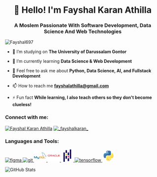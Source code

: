 <h1 align="center">👋 Hello! I'm Fayshal Karan Athilla</h1>
<h3 align="center">A Moslem Passionate With Software Development, Data Science And Web Technologies</h3> 

<p align="left"> <img src="https://komarev.com/ghpvc/?username=Fayshal697&label=Profile%20views&color=0e75b6&style=flat" alt="Fayshal697" /> </p>

- 🔭 I’m studying on **The University of Darussalam Gontor**

- 🌱 I’m currently learning **Data Science & Web Development**

- 💬 Feel free to ask me about **Python, Data Science, AI, and Fullstack Development**

- 📫 How to reach me **fayshalathilla@gmail.com**

- ⚡ Fun fact **While learning, I also teach others so they don't become clueless!**

<h3 align="left">Connect with me:</h3>
<p align="left">
<a href="https://www.linkedin.com/in/fayshal-karan-athilla-351b41299?lipi=urn%3Ali%3Apage%3Ad_flagship3_profile_view_base_contact_details%3BrRsvecjDQwWh9IWOL9%2F71A%3D%3D" target="blank"><img align="center" src="https://raw.githubusercontent.com/rahuldkjain/github-profile-readme-generator/master/src/images/icons/Social/linked-in-alt.svg" alt="Fayshal Karan Athilla" height="30" width="40" /></a>
<a href="https://instagram.com/_fayshalkaran_" target="blank"><img align="center" src="https://raw.githubusercontent.com/rahuldkjain/github-profile-readme-generator/master/src/images/icons/Social/instagram.svg" alt="_fayshalkaran_" height="30" width="40" /></a>
</p>

<h3 align="left">Languages and Tools:</h3>
<p align="left"> <a href="https://www.figma.com/" target="_blank" rel="noreferrer"> <img src="https://www.vectorlogo.zone/logos/figma/figma-icon.svg" alt="figma" width="40" height="40"/> </a> <a href="https://git-scm.com/" target="_blank" rel="noreferrer"> <img src="https://www.vectorlogo.zone/logos/git-scm/git-scm-icon.svg" alt="git" width="40" height="40"/> </a> <a href="https://www.mysql.com/" target="_blank" rel="noreferrer"> <img src="https://raw.githubusercontent.com/devicons/devicon/master/icons/mysql/mysql-original-wordmark.svg" alt="mysql" width="40" height="40"/> </a> <a href="https://www.oracle.com/" target="_blank" rel="noreferrer"> <img src="https://raw.githubusercontent.com/devicons/devicon/master/icons/oracle/oracle-original.svg" alt="oracle" width="40" height="40"/> </a> <a href="https://pandas.pydata.org/" target="_blank" rel="noreferrer"> <img src="https://raw.githubusercontent.com/devicons/devicon/2ae2a900d2f041da66e950e4d48052658d850630/icons/pandas/pandas-original.svg" alt="pandas" width="40" height="40"/> </a> <a href="https://www.tensorflow.org" target="_blank" rel="noreferrer"> <img src="https://www.vectorlogo.zone/logos/tensorflow/tensorflow-icon.svg" alt="tensorflow" width="40" height="40"/> </a> <a href="https://www.python.org" target="_blank" rel="noreferrer"> <img src="https://raw.githubusercontent.com/devicons/devicon/master/icons/python/python-original.svg" alt="python" width="40" height="40"/> </a> </p>


![GitHub Stats](https://github-readme-stats.vercel.app/api?username=Fayshal697&theme=nightowl&show_icons=true)
